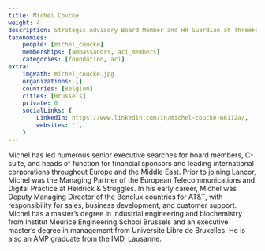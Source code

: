 ```yaml
---
title: Michel Coucke
weight: 4
description: Strategic Advisory Board Member and HR Guardian at ThreeFold
taxonomies:
    people: [michel_coucke]
    memberships: [ambassadors, aci_members]
    categories: [foundation, aci]
extra:
    imgPath: michel_coucke.jpg
    organizations: []
    countries: [Belgium]
    cities: [Brussels]
    private: 0
    socialLinks: {
        LinkedIn: https://www.linkedin.com/in/michel-coucke-66112a/,
        websites: '',
    }
---
```


Michel has led numerous senior executive searches for board members, C-suite, and heads of function for financial sponsors and leading international corporations throughout Europe and the Middle East. Prior to joining Lancor, Michel was the Managing Partner of the European Telecommunications and Digital Practice at Heidrick & Struggles. In his early career, Michel was Deputy Managing Director of the Benelux countries for AT&T, with responsibility for sales, business development, and customer support. Michel has a master’s degree in industrial engineering and biochemistry from Institut Meurice Engineering School Brussels and an executive master’s degree in management from Universite Libre de Bruxelles. He is also an AMP graduate from the IMD, Lausanne. 
